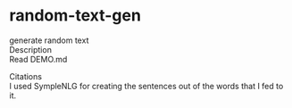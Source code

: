 # random-text-gen
generate random text<br/>
Description<br/>
Read DEMO.md<br/>

Citations<br/>
I used SympleNLG for creating the sentences out of the words that I fed to it. 
